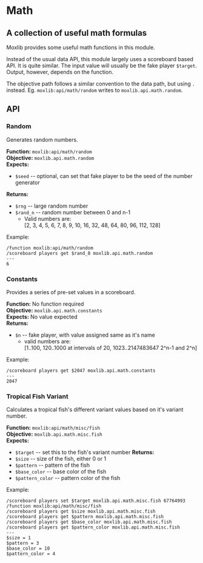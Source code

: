 # Math
## A collection of useful math formulas

Moxlib provides some useful math functions in this module.

Instead of the usual data API, this module largely uses a scoreboard based API.
It is quite similar. The input value will usually be the fake player `$target`.
Output, however, depends on the function.

The objective path follows a similar convention to the data path, but using `.` instead.
Eg. `moxlib:api/math/random` writes to `moxlib.api.math.random`.

## API
### Random
Generates random numbers.

**Function:** `moxlib:api/math/random`  
**Objective:** `moxlib.api.math.random`  
**Expects:**
- `$seed` -- optional, can set that fake player to be the seed of the number generator

**Returns:**
- `$rng` -- large random number
- `$rand_n` -- random number between 0 and n-1
  - Valid numbers are:  
  [2, 3, 4, 5, 6, 7, 8, 9, 10, 16, 32, 48, 64, 80, 96, 112, 128]

Example:
```
/function moxlib:api/math/random
/scoreboard players get $rand_8 moxlib.api.math.random
---
6
```

### Constants
Provides a series of pre-set values in a scoreboard.

**Function:** No function required  
**Objective:** `moxlib.api.math.constants`  
**Expects:** No value expected  
**Returns:**
- `$n` -- fake player, with value assigned same as it's name
  - valid numbers are:  
  [1..100, 120..1000 at intervals of 20, 1023..2147483647 2^n-1 and 2^n]

Example:
```
/scoreboard players get $2047 moxlib.api.math.constants
---
2047
```

### Tropical Fish Variant
Calculates a tropical fish's different variant values based on it's variant number.

**Function:** `moxlib:api/math/misc/fish`  
**Objective:** `moxlib.api.math.misc.fish`  
**Expects:**
- `$target` -- set this to the fish's variant number
**Returns:**
- `$size` -- size of the fish, either 0 or 1
- `$pattern` -- pattern of the fish
- `$base_color` -- base color of the fish
- `$pattern_color` -- pattern color of the fish


Example:
```
/scoreboard players set $target moxlib.api.math.misc.fish 67764993
/function moxlib:api/math/misc/fish
/scoreboard players get $size moxlib.api.math.misc.fish
/scoreboard players get $pattern moxlib.api.math.misc.fish
/scoreboard players get $base_color moxlib.api.math.misc.fish
/scoreboard players get $pattern_color moxlib.api.math.misc.fish
---
$size = 1
$pattern = 3
$base_color = 10
$pattern_color = 4
```
